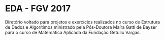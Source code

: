# EDA - FGV 2017

Diretório voltado para projetos e exercícios realizados no curso de Estrutura de Dados e Algorítimos ministrado pela Pós-Doutora Maíra Gatti de Bayser para o curso de Matemática Aplicada da Fundação Getulio Vargas.
